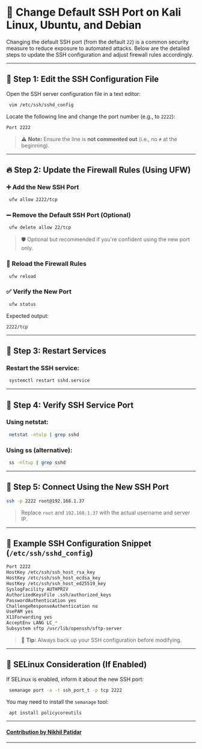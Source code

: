 
# 🔐 Change Default SSH Port on Kali Linux, Ubuntu, and Debian

Changing the default SSH port (from the default `22`) is a common security measure to reduce exposure to automated attacks. Below are the detailed steps to update the SSH configuration and adjust firewall rules accordingly.

---

## 📝 Step 1: Edit the SSH Configuration File

Open the SSH server configuration file in a text editor:

```bash
 vim /etc/ssh/sshd_config
```

Locate the following line and change the port number (e.g., to `2222`):

```bash
Port 2222
```

> ⚠️ **Note:** Ensure the line is **not commented out** (i.e., no `#` at the beginning).

---

## 🔥 Step 2: Update the Firewall Rules (Using UFW)

### ➕ Add the New SSH Port

```bash
 ufw allow 2222/tcp
```

### ➖ Remove the Default SSH Port (Optional)

```bash
 ufw delete allow 22/tcp
```

> 🛡️ Optional but recommended if you're confident using the new port only.

### 🔁 Reload the Firewall Rules

```bash
 ufw reload
```

### ✅ Verify the New Port

```bash
 ufw status
```

Expected output:

```
2222/tcp
```

---

## 🔄 Step 3: Restart Services

### Restart the SSH service:

```bash
 systemctl restart sshd.service
```

---

## 🧪 Step 4: Verify SSH Service Port

### Using netstat:

```bash
 netstat -ntulp | grep sshd
```

### Using ss (alternative):

```bash
 ss -nltup | grep sshd
```

---

## 🔗 Step 5: Connect Using the New SSH Port

```bash
ssh -p 2222 root@192.168.1.37
```

> Replace `root` and `192.168.1.37` with the actual username and server IP.

---

## 📁 Example SSH Configuration Snippet (`/etc/ssh/sshd_config`)

```bash
Port 2222
HostKey /etc/ssh/ssh_host_rsa_key
HostKey /etc/ssh/ssh_host_ecdsa_key
HostKey /etc/ssh/ssh_host_ed25519_key
SyslogFacility AUTHPRIV
AuthorizedKeysFile .ssh/authorized_keys
PasswordAuthentication yes
ChallengeResponseAuthentication no
UsePAM yes
X11Forwarding yes
AcceptEnv LANG LC_*
Subsystem sftp /usr/lib/openssh/sftp-server
```

> 💾 **Tip:** Always back up your SSH configuration before modifying.

---

## 🔐 SELinux Consideration (If Enabled)

If SELinux is enabled, inform it about the new SSH port:

```bash
 semanage port -a -t ssh_port_t -p tcp 2222
```

You may need to install the `semanage` tool:

```bash
 apt install policycoreutils
```
---

#### [**Contribution by Nikhil Patidar**](https://github.com/nikhilpatidar01?new_signup=true) 
---
